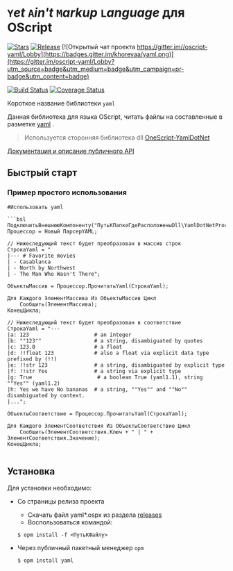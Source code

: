 # `Y`_et_ `A`_in't_ `M`_arkup_ `L`_anguage_ для OScript

[![Stars](https://img.shields.io/github/stars/khorevaa/yaml.svg?label=Github%20%E2%98%85&a)](https://github.com/khorevaa/yaml/stargazers)
[![Release](https://img.shields.io/github/tag/khorevaa/yaml.svg?label=Last%20release&a)](https://github.com/khorevaa/yaml/releases)
[![Открытый чат проекта https://gitter.im//oscript-yaml/Lobby](https://badges.gitter.im/khorevaa/yaml.png)](https://gitter.im/oscript-yaml/Lobby?utm_source=badge&utm_medium=badge&utm_campaign=pr-badge&utm_content=badge)

[![Build Status](https://travis-ci.org/khorevaa/yaml.svg?branch=master)](https://travis-ci.org/khorevaa/yaml)
[![Coverage Status](https://coveralls.io/repos/github/khorevaa/yaml/badge.svg?branch=master)](https://coveralls.io/github/khorevaa/yaml?branch=master)

Короткое название библиотеки `yaml`

Данная библиотека для языка OScript, читать файлы на составленные в разметке [yaml](http://yaml.org/) .

> Используется сторонняя библиотека dll [OneScript-YamlDotNet](https://github.com/jdeshin/OneScript-YamlDotNet)

[Документация и описание публичного API](docs/readme.md)

## Быстрый старт

### Пример простого использования

```bsl
#Использовать yaml

```bsl
ПодключитьВнешнююКомпоненту("ПутьКПапкеГдеРасположеныDll\YamlDotNetProcessor.dll");
Процессор = Новый ПарсерYAML;

// Нижеследующий текст будет преобразован в массив строк
СтрокаYaml = "
|--- # Favorite movies
| - Casablanca
| - North by Northwest
| - The Man Who Wasn't There";

ОбъектыМассив = Процессор.ПрочитатьYaml(СтрокаYaml);

Для Каждого ЭлементМассива Из ОбъектыМассив Цикл
	Сообщить(ЭлементМассива);
КонецЦикла;

// Нижеследующий текст будет преобразован в соответствие
СтрокаYaml = "---
|a: 123                     # an integer
|b: ""123""                 # a string, disambiguated by quotes
|c: 123.0                   # a float
|d: !!float 123             # also a float via explicit data type prefixed by (!!)
|e: !!str 123               # a string, disambiguated by explicit type
|f: !!str Yes               # a string via explicit type
|g: True                     # a boolean True (yaml1.1), string ""Yes"" (yaml1.2)
|h: Yes we have No bananas  # a string, ""Yes"" and ""No"" disambiguated by context.
|...";

ОбъектыСоответствие = Процессор.ПрочитатьYaml(СтрокаYaml);

Для Каждого ЭлементСоответствия Из ОбъектыСоответствие Цикл
	Сообщить(ЭлементСоответствия.Ключ + " | " + ЭлементСоответствия.Значение);
КонецЦикла;


```

## Установка

Для установки необходимо: 
- Со страницы релиза проекта
    * Скачать файл yaml*.ospx из раздела [releases](https://github.com/khorevaa/yaml/releases)
    * Воспользоваться командой:

    ```
    $ opm install -f <ПутьКФайлу>
    ```
- Через публичный пакетный менеджер `opm`
    ```
    $ opm install yaml
    ```